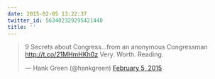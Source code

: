 ```yaml
---
date: 2015-02-05 13:22:37
twitter_id: 563402329295421440
title: ''
---
```


<blockquote class="twitter-tweet"><p lang="en" dir="ltr">9 Secrets about Congress...from an anonymous Congressman <a href="http://t.co/21MHmHKh0z">http://t.co/21MHmHKh0z</a> Very. Worth. Reading.</p>&mdash; Hank Green (@hankgreen) <a href="https://twitter.com/hankgreen/status/563392403521150976?ref_src=twsrc%5Etfw">February 5, 2015</a></blockquote>
<script async src="https://platform.twitter.com/widgets.js" charset="utf-8"></script>
